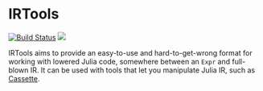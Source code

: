 # IRTools

[![Build Status](https://travis-ci.org/MikeInnes/IRTools.jl.svg?branch=master)](https://travis-ci.org/MikeInnes/IRTools.jl)
[![](https://img.shields.io/badge/docs-dev-blue.svg)](https://mikeinnes.github.io/IRTools.jl/latest/)

IRTools aims to provide an easy-to-use and hard-to-get-wrong format for working with lowered Julia code, somewhere between an `Expr` and full-blown IR. It can be used with tools that let you manipulate Julia IR, such as [Cassette](https://github.com/jrevels/Cassette.jl).
